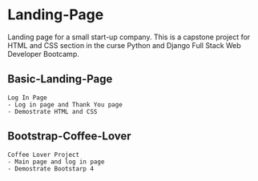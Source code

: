 # Landing-Page

Landing page for a small start-up company. This is a capstone project for HTML and CSS section in the curse Python and Django Full Stack Web Developer Bootcamp.

## Basic-Landing-Page

```
Log In Page
- Log in page and Thank You page
- Demostrate HTML and CSS
```

## Bootstrap-Coffee-Lover

```
Coffee Lover Project
- Main page and log in page
- Demostrate Bootstarp 4
```
